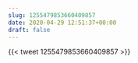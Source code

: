```yaml
---
slug: 1255479853660409857
date: 2020-04-29 12:51:37+00:00
draft: false
---
```


{{< tweet 1255479853660409857 >}}
